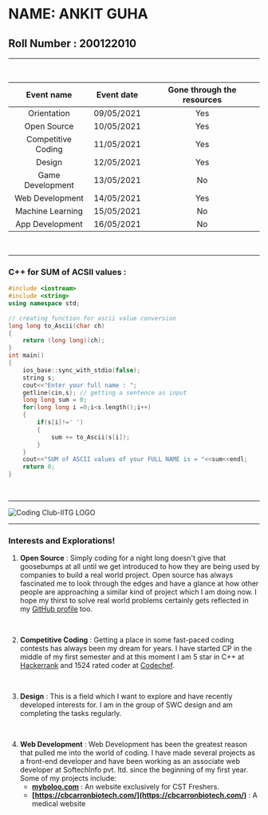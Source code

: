 # NAME: ANKIT GUHA
## Roll Number :  200122010
---
<br>

| Event name | Event date | Gone through the resources |
| :---: | :---: | :---: |
| Orientation | 09/05/2021 | Yes|
| Open Source | 10/05/2021 | Yes|
| Competitive Coding | 11/05/2021 | Yes|
| Design | 12/05/2021 | Yes |
| Game Development | 13/05/2021 | No |
| Web Development | 14/05/2021 | Yes|
| Machine Learning | 15/05/2021 | No |
| App Development | 16/05/2021 | No |

<br>

---

### C++ for SUM of ACSII values :

```c++
#include <iostream>
#include <string>
using namespace std;
 
// creating function for ascii value conversion
long long to_Ascii(char ch)
{
    return (long long)(ch);
}
int main()
{
    ios_base::sync_with_stdio(false);
    string s;
    cout<<"Enter your full name : ";
    getline(cin,s); // getting a sentence as input
    long long sum = 0;
    for(long long i =0;i<s.length();i++)
    {
        if(s[i]!=' ')
        {
            sum += to_Ascii(s[i]); 
        }
    }
    cout<<"SUM of ASCII values of your FULL NAME is = "<<sum<<endl;
    return 0;
}
```
<br>

***



![Coding Club-IITG LOGO](https://raw.githubusercontent.com/codingiitg/open_source_submission/main/coding-club%20logo.png)



***


### Interests and Explorations!

1. **Open Source** : Simply coding for a night long doesn't give that goosebumps at all until we get introduced to how they are being used by companies to build a real world project. Open source has always fascinated me to look through the edges and have a glance at how other people are approaching a similar kind of project which I am doing now. I hope my thirst to solve real world problems certainly gets reflected in my [GitHub profile](https://github.com/ankit11hab) too. 
<br>

2. **Competitive Coding** : Getting a place in some fast-paced coding contests has always been my dream for years. I have started CP in the middle of my first semester and at this moment I am 5 star in C++ at [Hackerrank](https://www.hackerrank.com/a_guha1) and 1524 rated coder at [Codechef](https://www.codechef.com/users/ankit11hab).
<br>

3. **Design** : This is a field which I want to explore and have recently developed interests for. I am in the group of SWC design and am completing the tasks regularly.
<br>

4. **Web Development** : Web Development has been the greatest reason that pulled me into the world of coding. I have made several projects as a front-end developer and have been working as an associate web developer at SoftechInfo pvt. ltd. since the beginning of my first year. Some of my projects include: <br>
    - **[myboloo.com](myboloo.com)** : An website exclusively for CST Freshers.
    - **[https://cbcarronbiotech.com/](https://cbcarronbiotech.com/)** : A medical website 


